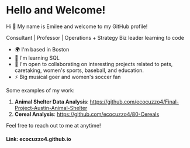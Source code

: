 # Hello and Welcome!

Hi 👋 My name is Emilee and welcome to my GitHub profile!

Consultant | Professor | Operations + Strategy 
Biz leader learning to code 

* 🌍  I'm based in Boston
* 🧠  I'm learning SQL
* 🤝  I'm open to collaborating on interesting projects related to pets, caretaking, women's sports, baseball, and education.
*  ⚡  Big musical goer and women's soccer fan

Some examples of my work:

1. **Animal Shelter Data Analysis**: https://github.com/ecocuzzo4/Final-Project-Austin-Animal-Shelter
2. **Cereal Analysis**: https://github.com/ecocuzzo4/80-Cereals

Feel free to reach out to me at anytime! 

#### Link: ecocuzzo4.github.io
